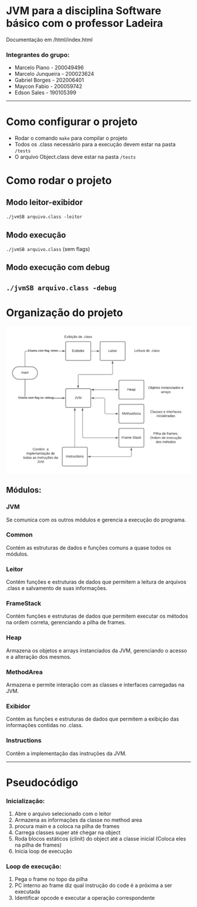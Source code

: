 # JVM para a disciplina Software básico com o professor Ladeira

Documentação em /html/index.html

### Integrantes do grupo:

- Marcelo Piano - 200049496
- Marcelo Junqueira - 200023624
- Gabriel Borges - 202006401
- Maycon Fabio - 200059742
- Edson Sales - 190105399

---

# Como configurar o projeto

- Rodar o comando `make` para compilar o projeto
- Todos os .class necessário para a execução devem estar na pasta `/tests`
- O arquivo Object.class deve estar na pasta `/tests`

# Como rodar o projeto

## Modo leitor-exibidor

`./jvmSB arquivo.class -leitor`

## Modo execução

`./jvmSB arquivo.class` (sem flags)

## Modo execução com debug

## `./jvmSB arquivo.class -debug`

# Organização do projeto

![Diagrama](./diagram.png)

## Módulos:

### JVM

Se comunica com os outros módulos e gerencia a execução do programa.

### Common

Contém as estruturas de dados e funções comuns a quase todos os módulos.

### Leitor

Contém funções e estruturas de dados que permitem a leitura de arquivos .class e salvamento de suas informações.

### FrameStack

Contém funções e estruturas de dados que permitem executar os métodos na ordem correta, gerenciando a pilha de frames.

### Heap

Armazena os objetos e arrays instanciados da JVM, gerenciando o acesso e a alteração dos mesmos.

### MethodArea

Armazena e permite interação com as classes e interfaces carregadas na JVM.

### Exibidor

Contém as funções e estruturas de dados que permitem a exibição das informações contidas no .class.

### Instructions

Contêm a implementação das instruções da JVM.

---

# Pseudocódigo

### Inicialização:

1. Abre o arquivo selecionado com o leitor
2. Armazena as informações da classe no method area
3. procura main e a coloca na pilha de frames
4. Carrega classes super até chegar na object
5. Roda blocos estáticos (clinit) do object até a classe inicial (Coloca eles na pilha de frames)
6. Inicia loop de execução

### Loop de execução:

1. Pega o frame no topo da pilha
2. PC interno ao frame diz qual instrução do code é a próxima a ser executada
3. Identificar opcode e executar a operação correspondente

